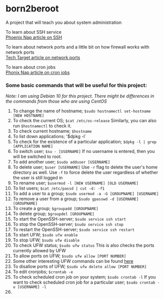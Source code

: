 # born2beroot
A project that will teach you about system administration

To learn about SSH service  
[Phoenix Nap article on SSH](https://phoenixnap.com/kb/how-to-enable-ssh-on-debian)

To learn about network ports and a little bit on how firewall works with network ports  
[Tech Target article on network ports](https://www.techtarget.com/searchnetworking/definition/port)

To learn about cron jobs  
[Phonix Nap article on cron jobs](https://phoenixnap.com/kb/set-up-cron-job-linux)

### __Some basic commands that will be useful for this project:__  
*Note: I am using Debian 10 for this project. There might be differences in the commands from those who are using CentOS*
1. To change the name of hostname; `$sudo hostnamectl set-hostname [NEW HOSTNAME]`
2. To check the current OS; `$cat /etc/os-release` Similarly, you can also run `$hostnamectl` to check it.
3. To check current hostname; `$hostname`
4. To list down applications; '$dpkg -l`
5. To check for the existence of a particular application; `$dpkg -l | grep [APPLICATION NAME]`
6. To switch user; `$su - [USERNAME]` If no username is entered, then you will be switched to root.
7. To add another user; `$sudo adduser [USERNAME]`
8. To delete user; `$user [USERNAME]` Use `-r` flag to delete the user's home directory as well. Use `-f` to force delete the user regardless of whether the user is still logged in
9. To rename user; `$usermod -l [NEW USERNAME] [OLD USERNAME]`
10. To list users; `$cat /etc/passd | cut -d: -f1`
11. To add a user to a group; `$sudo usermod -a -G [GROUPNAME] [USERNAME]`
12. To remove a user from a group; `$sudo gpasswd -d [USERNAME] [GROUPNAME]`
13. To create a group; `$groupadd [GROUPNAME]`
14. To delete group; `$groupdel [GROUPNAME]`
15. To start the OpenSSH-server; `$sudo service ssh start`
16. To stop the OpenSSH-server; `$sudo service ssh stop`
17. To restart the OpenSSH-server; `$sudo service ssh restart`
18. To start UFW; `$sudo ufw enable`
19. To stop UFW; `$sudo ufw disable`
20. To check UFW status; `$sudo ufw status` This is also checks the ports currently allowed by UFW
21. To allow ports on UFW; `$sudo ufw allow [PORT NUMBER]`
22. Some other interesting UFW commands can be found [here](https://www.linux.com/training-tutorials/introduction-uncomplicated-firewall-ufw/)
23. To disallow ports of UFW; `$sudo ufw delete allow [PORT NUMBER]`
24. To edit cronjobs; `$crontab -e`
25. To check scheduled cron job on your system; `$sudo crontab -l` If you want to check scheduled cron job for a particular user; `$sudo crontab -u [USERNAME] -l`
26. 
